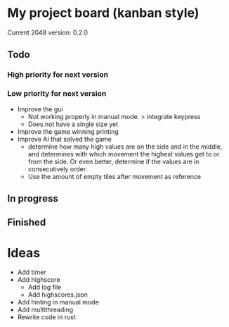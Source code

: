 # My project board (kanban style)
Current 2048 version: 0.2.0

## Todo
### High priority for next version

### Low priority for next version
- Improve the gui
	- Not working properly in manual mode. > integrate keypress
	- Does not have a single size yet
- Improve the game winning printing
- Improve AI that solved the game
    - determine how many high values are on the side and in the middle, and determines with which movement the highest values get to or from the side. Or even better, determine if the values are in consecutively order.
    - Use the amount of empty tiles after movement as reference

## In progress

## Finished

# Ideas
- Add timer
- Add highscore
    - Add log file
    - Add highscores.json
- Add hinting in manual mode
- Add multithreading
- Rewrite code in rust


